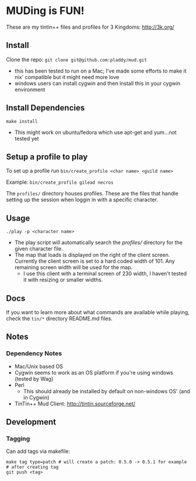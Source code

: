 # MUDing is FUN!

These are my tintin++ files and profiles for 3 Kingdoms: http://3k.org/

## Install

Clone the repo: `git clone git@github.com:pladdy/mud.git`

- this has been tested to run on a Mac; I've made some efforts to make it nix' compatible but it might need more love
- windows users can install cygwin and then install this in your cygwin environment

## Install Dependencies

`make install`

- This might work on ubuntu/fedora which use apt-get and yum...not tested yet

## Setup a profile to play

To set up a profile run `bin/create_profile <char name> <guild name>`

Example: `bin/create_profile gilead necros`

The `profiles/` directory houses profiles.  These are the files that handle setting up the session when loggin in with a specific character.

## Usage

`./play -p <character name>`

- The play script will automatically search the *profiles/* directory for the given character file.
- The map that loads is displayed on the right of the client screen.  Currently the client screen
  is set to a hard coded width of 101.  Any remaining screen width will be used for the map.
  - I use this client with a terminal screen of 230 width, I haven't tested it with resizing or
    smaller widths.

## Docs

If you want to learn more about what commands are available while playing, check the `tin/*` directory README.md files.

## Notes

### Dependency Notes

- Mac/Unix based OS
- Cygwin seems to work as an OS platform if you're using windows (tested by Wag)
- Perl
  - This should already be installed by default on non-windows OS' (and in Cygwin)
- TinTin++ Mud Client: http://tintin.sourceforge.net/

## Development

### Tagging

Can add tags via makefile:

```
make tag type=patch # will create a patch: 0.5.0 -> 0.5.1 for example
# after creating tag
git push <tag>
```
